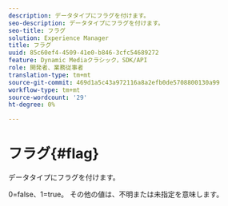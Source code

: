 ```yaml
---
description: データタイプにフラグを付けます。
seo-description: データタイプにフラグを付けます。
seo-title: フラグ
solution: Experience Manager
title: フラグ
uuid: 85c60ef4-4509-41e0-b846-3cfc54689272
feature: Dynamic Mediaクラシック，SDK/API
role: 開発者、業務従事者
translation-type: tm+mt
source-git-commit: 469d1a5c43a972116a8a2efb0de5708800130a99
workflow-type: tm+mt
source-wordcount: '29'
ht-degree: 0%

---
```



# フラグ{#flag}

データタイプにフラグを付けます。

0=false、1=true。 その他の値は、不明または未指定を意味します。
